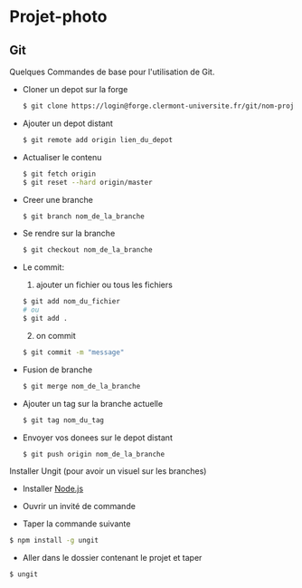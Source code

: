 # Projet-photo

## Git

Quelques Commandes de base pour l'utilisation de Git.

* Cloner un depot sur la forge

  ```sh
  $ git clone https://login@forge.clermont-universite.fr/git/nom-projet
  ```
  
* Ajouter un depot distant

  ```sh 
  $ git remote add origin lien_du_depot 
  ```

* Actualiser le contenu

  ```sh
  $ git fetch origin
  $ git reset --hard origin/master
  ```
* Creer une branche

  ```sh
  $ git branch nom_de_la_branche
  ```
* Se rendre sur la branche

  ```sh
  $ git checkout nom_de_la_branche
  ```
  
* Le commit:
  1. ajouter un fichier ou tous les fichiers
  
  ```sh
  $ git add nom_du_fichier
  # ou 
  $ git add .
  ```
  
  2. on commit
  
  ```sh
  $ git commit -m "message" 
  ```
  
* Fusion de branche

  ```sh
  $ git merge nom_de_la_branche
  ```
* Ajouter un tag sur la branche actuelle

  ```sh
  $ git tag nom_du_tag 
  ```
* Envoyer vos donees sur le depot distant

  ```sh
  $ git push origin nom_de_la_branche 
  ```


Installer Ungit (pour avoir un visuel sur les branches)

* Installer [Node.js](http://nodejs.org/) 

* Ouvrir un invité de commande

* Taper la commande suivante

```sh
$ npm install -g ungit
```

* Aller dans le dossier contenant le projet et taper 
```sh
$ ungit
```